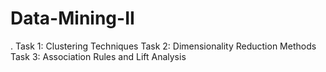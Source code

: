 # Data-Mining-II
. 
Task 1: Clustering Techniques
Task 2: Dimensionality Reduction Methods
Task 3: Association Rules and Lift Analysis
